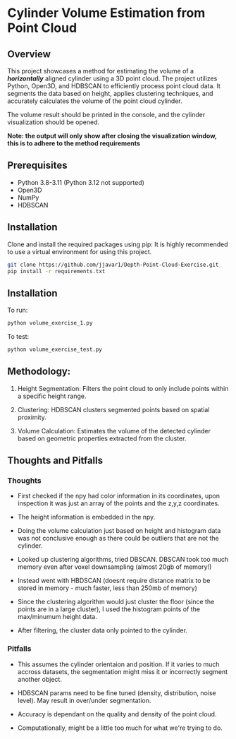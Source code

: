 # Cylinder Volume Estimation from Point Cloud

## Overview
This project showcases a method for estimating the volume of a ***horizontally*** aligned cylinder using a 3D point cloud. The project utilizes Python, Open3D, and HDBSCAN to efficiently process point cloud data. It segments the data based on height, applies clustering techniques, and accurately calculates the volume of the point cloud cylinder.

The volume result should be printed in the console, and the cylinder visualization should be opened.

**Note: the output will only show after closing the visualization window, this is to adhere to the method requirements**


## Prerequisites
- Python 3.8-3.11 (Python 3.12 not supported)
- Open3D
- NumPy
- HDBSCAN

## Installation
Clone and install the required packages using pip:
It is highly recommended to use a virtual environment for using this project.

```bash
git clone https://github.com/jjavar1/Depth-Point-Cloud-Exercise.git
pip install -r requirements.txt
```

## Installation
To run:

```bash
python volume_exercise_1.py
```

To test:

```bash
python volume_exercise_test.py
```

## Methodology:
1. Height Segmentation: Filters the point cloud to only include points within a specific height range.

2. Clustering: HDBSCAN clusters segmented points based on spatial proximity.

3. Volume Calculation: Estimates the volume of the detected cylinder based on geometric properties extracted from the cluster.

## Thoughts and Pitfalls
### Thoughts
- First checked if the npy had color information in its coordinates, upon inspection it was just an array of the points and the z,y,z coordinates.

- The height information is embedded in the npy.

- Doing the volume calculation just based on height and histogram data was not conclusive enough as there could be outliers that are not the cylinder.

- Looked up clustering algorithms, tried DBSCAN. DBSCAN took too much memory even after voxel downsampling (almost 20gb of memory!)

- Instead went with HBDSCAN (doesnt require distance matrix to be stored in memory - much faster, less than 250mb of memory)

- Since the clustering algorithm would just cluster the floor (since the points are in a large cluster), I used the histogram points of the max/minumum height data.

- After filtering, the cluster data only pointed to the cylinder.

### Pitfalls
- This assumes the cylinder orientaion and position. If it varies to much accross datasets, the segmentation might miss it or incorrectly segment another object.

- HDBSCAN params need to be fine tuned (density, distribution, noise level). May result in over/under segmentation.

- Accuracy is dependant on the quality and density of the point cloud.

- Computationally, might be a little too much for what we're trying to do.


